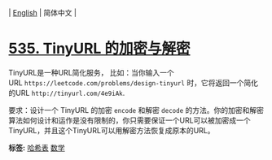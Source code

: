 | [English](README_EN.md) | 简体中文 |

# [535. TinyURL 的加密与解密](https://leetcode-cn.com/problems/encode-and-decode-tinyurl)
<p>TinyURL是一种URL简化服务， 比如：当你输入一个URL&nbsp;<code>https://leetcode.com/problems/design-tinyurl</code>&nbsp;时，它将返回一个简化的URL&nbsp;<code>http://tinyurl.com/4e9iAk</code>.</p>

<p>要求：设计一个 TinyURL 的加密&nbsp;<code>encode</code>&nbsp;和解密&nbsp;<code>decode</code>&nbsp;的方法。你的加密和解密算法如何设计和运作是没有限制的，你只需要保证一个URL可以被加密成一个TinyURL，并且这个TinyURL可以用解密方法恢复成原本的URL。</p>

**标签:**  [哈希表](https://leetcode-cn.com/tag/hash-table) [数学](https://leetcode-cn.com/tag/math) 
